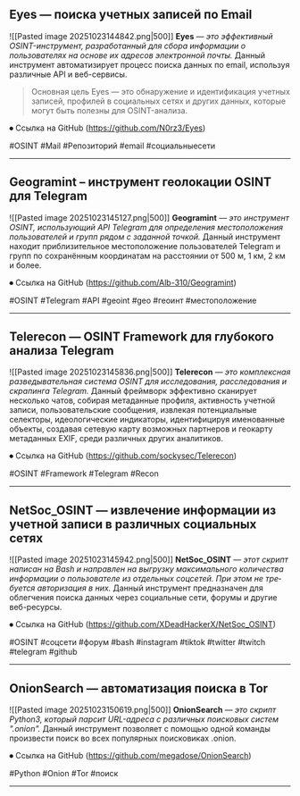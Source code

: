 ## Eyes — поиска учетных записей по Email
![[Pasted image 20251023144842.png|500]]
**Eyes** — *это эффективный OSINT-инструмент, разработанный для сбора информации о пользователях на основе их адресов электронной почты.* 
Данный инструмент автоматизирует процесс поиска данных по email, используя различные API и веб-сервисы. 

> Основная цель Eyes — это обнаружение и идентификация учетных записей, профилей в социальных сетях и других данных, которые могут быть полезны для OSINT-анализа.

⏺ Ссылка на GitHub (https://github.com/N0rz3/Eyes)

#OSINT #Mail #Репозиторий #email #социальныесети


---
## Geogramint – инструмент геолокации OSINT для Telegram
![[Pasted image 20251023145127.png|500]]
**Geogramint** — *это инструмент OSINT, использующий API Telegram для определения местоположения пользователей и групп рядом с заданной точкой.*
Данный инструмент находит приблизительное местоположение пользователей Telegram и групп по сохранённым координатам на расстоянии от 500 м, 1 км, 2 км и более.

⏺ Ссылка на GitHub (https://github.com/Alb-310/Geogramint)

#OSINT #Telegram #API #geoint #geo #геоинт #местоположение


---
## Telerecon — OSINT Framework для глубокого анализа Telegram
![[Pasted image 20251023145836.png|500]]
**Telerecon** — *это комплексная разведывательная система OSINT для исследования, расследования и скрапинга Telegram.*
Данный фреймворк  эффективно сканирует несколько чатов, собирая метаданные профиля, активность учетной записи, пользовательские сообщения, извлекая потенциальные селекторы, идеологические индикаторы, идентифицируя именованные объекты, создавая сетевую карту возможных партнеров и геокарту метаданных EXIF, среди различных других аналитиков.

⏺ Ссылка на GitHub (https://github.com/sockysec/Telerecon)

#OSINT #Framework #Telegram #Recon


---
## NetSoc_OSINT — извлечение информации из учетной записи в различных социальных сетях
![[Pasted image 20251023145942.png|500]]
**NetSoc_OSINT** — *этот скрипт написан на Bash и нап­равлен на выг­рузку мак­сималь­ного количес­тва информа­ции о поль­зовате­ле из отдель­ных соц­сетей. При этом не тре­бует­ся авто­риза­ция в них.*
Данный инструмент предназначен для облегчения поиска данных через социальные сети, форумы и другие веб-ресурсы.

⏺ Ссылка на GitHub (https://github.com/XDeadHackerX/NetSoc_OSINT)

#OSINT #соцсети #форум #bash #instagram #tiktok #twitter #twitch #telegram #github


---
## OnionSearch — автоматизация поиска в Tor
![[Pasted image 20251023150619.png|500]]
**OnionSearch** — *это скрипт Python3, который парсит URL-адреса с различных поисковых систем ".onion".*
Данный инструмент позволяет с помощью одной команды произвести поиск во всех популярных поисковиках .onion.

⏺ Ссылка на GitHub (https://github.com/megadose/OnionSearch)

#Python #Onion #Tor #поиск 


---

